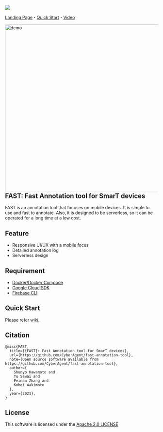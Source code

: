 <img src="https://user-images.githubusercontent.com/17490886/120971176-4d94df00-c7a7-11eb-87b0-60f8795fe482.png" />

[Landing Page](https://fast-annotation-tool.app)・[Quick Start](../../wiki/Quick-Start)・[Video](https://youtu.be/17KyKwbJ_-o)

<img src="https://user-images.githubusercontent.com/17490886/120453299-e1dcfb80-c3cd-11eb-899c-da3795d2939b.gif" alt="demo" height=550 align="right"/>

## FAST: Fast Annotation tool for SmarT devices

FAST is an annotation tool that focuses on mobile devices. It is simple to use and fast to annotate. Also, it is designed to be serverless, so it can be operated for a long time at a low cost.

## Feature

- Responsive UI/UX with a mobile focus
- Detailed annotation log
- Serverless design

## Requirement

- [Docker/Docker Compose](https://docs.docker.com/get-docker/)
- [Google Cloud SDK](https://cloud.google.com/sdk/docs/install)
- [Firebase CLI](https://firebase.google.com/docs/cli#install-cli-mac-linux)

## Quick Start

Please refer [wiki](../../wiki/Quick-Start).



## Citation

```
@misc{FAST,
  title={{FAST}: Fast Annotation tool for SmarT devices},
  url={https://github.com/CyberAgent/fast-annotation-tool},
  note={Open source software available from https://github.com/CyberAgent/fast-annotation-tool},
  author={
    Shunyo Kawamoto and
    Yu Sawai and
    Peinan Zhang and
    Kohei Wakimoto
  },
  year={2021},
}
```

## License

This software is licensed under the [Apache 2.0 LICENSE](./LICENSE)

